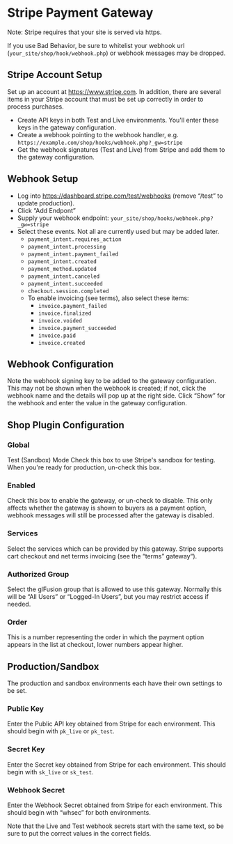 # Stripe Payment Gateway
Note: Stripe requires that your site is served via https.

If you use Bad Behavior, be sure to whitelist your webhook url (`your_site/shop/hook/webhook.php`) or webhook messages may be dropped.

## Stripe Account Setup
Set up an account at https://www.stripe.com. In addition, there are several items in your Stripe account that must be set up correctly in order to process purchases.

  - Create API keys in both Test and Live environments. You'll enter these keys in the gateway configuration.
  - Create a webhook pointing to the webhook handler, e.g. `https://example.com/shop/hooks/webhook.php?_gw=stripe`
  - Get the webhook signatures (Test and Live) from Stripe and add them to the gateway configuration.

## Webhook Setup
  - Log into https://dashboard.stripe.com/test/webhooks (remove “/test” to update production).
  - Click “Add Endpont”
  - Supply your webhook endpoint: `your_site/shop/hooks/webhook.php?_gw=stripe`
  - Select these events. Not all are currently used but may be added later.
    - `payment_intent.requires_action`
    - `payment_intent.processing`
    - `payment_intent.payment_failed`
    - `payment_intent.created`
    - `payment_method.updated`
    - `payment_intent.canceled`
    - `payment_intent.succeeded`
    - `checkout.session.completed`
    - To enable invoicing (see terms), also select these items:
      - `invoice.payment_failed`
      - `invoice.finalized`
      - `invoice.voided`
      - `invoice.payment_succeeded`
      - `invoice.paid`
      - `invoice.created`


## Webhook Configuration
Note the webhook signing key to be added to the gateway configuration. This may not be shown when the webhook is created; if not, click the webhook name and the details will pop up at the right side. Click “Show” for the webhook and enter the value in the gateway configuration.

## Shop Plugin Configuration
### Global
Test (Sandbox) Mode
Check this box to use Stripe's sandbox for testing. When you're ready for production, un-check this box.

### Enabled
Check this box to enable the gateway, or un-check to disable. This only affects whether the gateway is shown to buyers as a payment option, webhook messages will still be processed after the gateway is disabled.

### Services
Select the services which can be provided by this gateway. Stripe supports cart checkout and net terms invoicing (see the “terms” gateway“).

### Authorized Group
Select the glFusion group that is allowed to use this gateway. Normally this will be “All Users” or “Logged-In Users”, but you may restrict access if needed.

### Order
This is a number representing the order in which the payment option appears in the list at checkout, lower numbers appear higher.

## Production/Sandbox
The production and sandbox environments each have their own settings to be set.

### Public Key
Enter the Public API key obtained from Stripe for each environment. This should begin with `pk_live` or `pk_test`.

### Secret Key
Enter the Secret key obtained from Stripe for each environment. This should begin with `sk_live` or `sk_test`.

### Webhook Secret
Enter the Webhook Secret obtained from Stripe for each environment. This should begin with “whsec” for both environments.

Note that the Live and Test webhook secrets start with the same text, so be sure to put the correct values in the correct fields.

